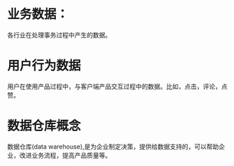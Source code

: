 # 业务数据：
各行业在处理事务过程中产生的数据。
# 用户行为数据
用户在使用产品过程中，与客户端产品交互过程中的数据。比如，点击，评论，点赞。

# 数据仓库概念
数据仓库(data warehouse),是为企业制定决策，提供给数据支持的，可以帮助企业，改进业务流程，提高产品质量等。